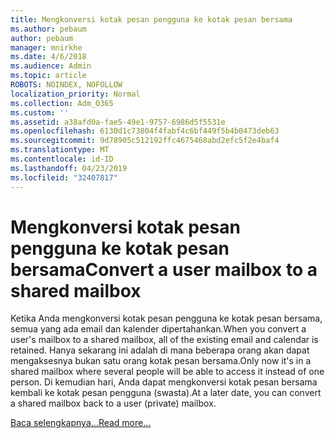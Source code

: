 ```yaml
---
title: Mengkonversi kotak pesan pengguna ke kotak pesan bersama
ms.author: pebaum
author: pebaum
manager: mnirkhe
ms.date: 4/6/2018
ms.audience: Admin
ms.topic: article
ROBOTS: NOINDEX, NOFOLLOW
localization_priority: Normal
ms.collection: Adm_O365
ms.custom: ''
ms.assetid: a38afd0a-fae5-49e1-9757-6986d5f5531e
ms.openlocfilehash: 6130d1c73804f4fabf4c6bf449f5b4b0473deb63
ms.sourcegitcommit: 9d78905c512192ffc4675468abd2efc5f2e4baf4
ms.translationtype: MT
ms.contentlocale: id-ID
ms.lasthandoff: 04/23/2019
ms.locfileid: "32407817"
---
```

# <a name="convert-a-user-mailbox-to-a-shared-mailbox"></a><span data-ttu-id="a0718-102">Mengkonversi kotak pesan pengguna ke kotak pesan bersama</span><span class="sxs-lookup"><span data-stu-id="a0718-102">Convert a user mailbox to a shared mailbox</span></span>

<span data-ttu-id="a0718-103">Ketika Anda mengkonversi kotak pesan pengguna ke kotak pesan bersama, semua yang ada email dan kalender dipertahankan.</span><span class="sxs-lookup"><span data-stu-id="a0718-103">When you convert a user's mailbox to a shared mailbox, all of the existing email and calendar is retained.</span></span> <span data-ttu-id="a0718-104">Hanya sekarang ini adalah di mana beberapa orang akan dapat mengaksesnya bukan satu orang kotak pesan bersama.</span><span class="sxs-lookup"><span data-stu-id="a0718-104">Only now it's in a shared mailbox where several people will be able to access it instead of one person.</span></span> <span data-ttu-id="a0718-105">Di kemudian hari, Anda dapat mengkonversi kotak pesan bersama kembali ke kotak pesan pengguna (swasta).</span><span class="sxs-lookup"><span data-stu-id="a0718-105">At a later date, you can convert a shared mailbox back to a user (private) mailbox.</span></span>
  
[<span data-ttu-id="a0718-106">Baca selengkapnya...</span><span class="sxs-lookup"><span data-stu-id="a0718-106">Read more...</span></span>](https://support.office.com/article/2e122487-e1f5-4f26-ba41-5689249d93ba)
  


